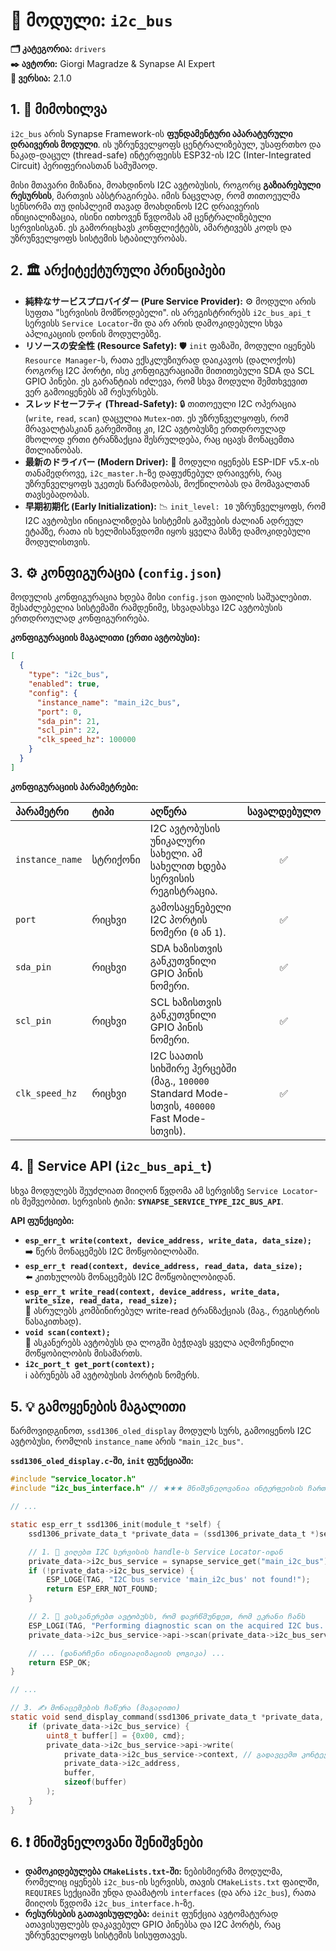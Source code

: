 # 🚌 მოდული: `i2c_bus`

**🗂️ კატეგორია:** `drivers`  
**✒️ ავტორი:** Giorgi Magradze & Synapse AI Expert  
**🔖 ვერსია:** 2.1.0

## 1. 📜 მიმოხილვა

`i2c_bus` არის Synapse Framework-ის **ფუნდამენტური აპარატურული დრაივერის მოდული**. ის უზრუნველყოფს ცენტრალიზებულ, უსაფრთხო და ნაკად-დაცულ (thread-safe) ინტერფეისს ESP32-ის I2C (Inter-Integrated Circuit) პერიფერიასთან სამუშაოდ.

მისი მთავარი მიზანია, მოახდინოს I2C ავტობუსის, როგორც **გაზიარებული რესურსის**, მართვის აბსტრაგირება. იმის ნაცვლად, რომ თითოეულმა სენსორმა თუ დისპლეიმ თავად მოახდინოს I2C დრაივერის ინიციალიზაცია, ისინი ითხოვენ წვდომას ამ ცენტრალიზებული სერვისისგან. ეს გამორიცხავს კონფლიქტებს, ამარტივებს კოდს და უზრუნველყოფს სისტემის სტაბილურობას.

## 2. 🏛️ არქიტექტურული პრინციპები

- **純粋なサービスプロバイダー (Pure Service Provider):** ⚙️ მოდული არის სუფთა "სერვისის მომწოდებელი". ის არეგისტრირებს `i2c_bus_api_t` სერვისს `Service Locator`-ში და არ არის დამოკიდებული სხვა აპლიკაციის დონის მოდულებზე.
- **リソースの安全性 (Resource Safety):** 🛡️ `init` ფაზაში, მოდული იყენებს `Resource Manager`-ს, რათა ექსკლუზიურად დაიკავოს (დალოქოს) როგორც I2C პორტი, ისე კონფიგურაციაში მითითებული SDA და SCL GPIO პინები. ეს გარანტიას იძლევა, რომ სხვა მოდული შემთხვევით ვერ გამოიყენებს ამ რესურსებს.
- **スレッドセーフティ (Thread-Safety):** 🔒 თითოეული I2C ოპერაცია (`write`, `read`, `scan`) დაცულია `Mutex`-ით. ეს უზრუნველყოფს, რომ მრავალტასკიან გარემოშიც კი, I2C ავტობუსზე ერთდროულად მხოლოდ ერთი ტრანზაქცია შესრულდება, რაც იცავს მონაცემთა მთლიანობას.
- **最新のドライバー (Modern Driver):** 🚀 მოდული იყენებს ESP-IDF v5.x-ის თანამედროვე, `i2c_master.h`-ზე დაფუძნებულ დრაივერს, რაც უზრუნველყოფს უკეთეს წარმადობას, მოქნილობას და მომავალთან თავსებადობას.
- **早期初期化 (Early Initialization):** 📉 `init_level: 10` უზრუნველყოფს, რომ I2C ავტობუსი ინიციალიზდება სისტემის გაშვების ძალიან ადრეულ ეტაპზე, რათა ის ხელმისაწვდომი იყოს ყველა მასზე დამოკიდებული მოდულისთვის.

## 3. ⚙️ კონფიგურაცია (`config.json`)

მოდულის კონფიგურაცია ხდება მისი `config.json` ფაილის საშუალებით. შესაძლებელია სისტემაში რამდენიმე, სხვადასხვა I2C ავტობუსის ერთდროულად კონფიგურირება.

**კონფიგურაციის მაგალითი (ერთი ავტობუსი):**

```json
[
  {
    "type": "i2c_bus",
    "enabled": true,
    "config": {
      "instance_name": "main_i2c_bus",
      "port": 0,
      "sda_pin": 21,
      "scl_pin": 22,
      "clk_speed_hz": 100000
    }
  }
]
```

**კონფიგურაციის პარამეტრები:**

| პარამეტრი | ტიპი | აღწერა | სავალდებულო |
| :--- | :--- | :--- | :---: |
| `instance_name` | სტრიქონი | I2C ავტობუსის უნიკალური სახელი. ამ სახელით ხდება სერვისის რეგისტრაცია. | ✅ |
| `port` | რიცხვი | გამოსაყენებელი I2C პორტის ნომერი (`0` ან `1`). | ✅ |
| `sda_pin` | რიცხვი | SDA ხაზისთვის განკუთვნილი GPIO პინის ნომერი. | ✅ |
| `scl_pin` | რიცხვი | SCL ხაზისთვის განკუთვნილი GPIO პინის ნომერი. | ✅ |
| `clk_speed_hz` | რიცხვი | I2C საათის სიხშირე ჰერცებში (მაგ., `100000` Standard Mode-სთვის, `400000` Fast Mode-სთვის). | ✅ |

## 4. 🔌 Service API (`i2c_bus_api_t`)

სხვა მოდულებს შეუძლიათ მიიღონ წვდომა ამ სერვისზე `Service Locator`-ის მეშვეობით. სერვისის ტიპი: **`SYNAPSE_SERVICE_TYPE_I2C_BUS_API`**.

**API ფუნქციები:**

- **`esp_err_t write(context, device_address, write_data, data_size);`**  
  ➡️ წერს მონაცემებს I2C მოწყობილობაში.
- **`esp_err_t read(context, device_address, read_data, data_size);`**  
  ⬅️ კითხულობს მონაცემებს I2C მოწყობილობიდან.
- **`esp_err_t write_read(context, device_address, write_data, write_size, read_data, read_size);`**  
  🔄 ასრულებს კომბინირებულ write-read ტრანზაქციას (მაგ., რეგისტრის წასაკითხად).
- **`void scan(context);`**  
  📡 ასკანერებს ავტობუსს და ლოგში ბეჭდავს ყველა აღმოჩენილი მოწყობილობის მისამართს.
- **`i2c_port_t get_port(context);`**  
  ℹ️ აბრუნებს ამ ავტობუსის პორტის ნომერს.

## 5. 💡 გამოყენების მაგალითი

წარმოვიდგინოთ, `ssd1306_oled_display` მოდულს სურს, გამოიყენოს I2C ავტობუსი, რომლის `instance_name` არის `"main_i2c_bus"`.

**`ssd1306_oled_display.c`-ში, `init` ფუნქციაში:**

```c
#include "service_locator.h"
#include "i2c_bus_interface.h" // ★★★ მნიშვნელოვანია ინტერფეისის ჩართვა ★★★

// ...

static esp_err_t ssd1306_init(module_t *self) {
    ssd1306_private_data_t *private_data = (ssd1306_private_data_t *)self->private_data;

    // 1. 🤝 ვიღებთ I2C სერვისის handle-ს Service Locator-იდან
    private_data->i2c_bus_service = synapse_service_get("main_i2c_bus");
    if (!private_data->i2c_bus_service) {
        ESP_LOGE(TAG, "I2C bus service 'main_i2c_bus' not found!");
        return ESP_ERR_NOT_FOUND;
    }

    // 2. 📡 ვასკანერებთ ავტობუსს, რომ დავრწმუნდეთ, რომ ეკრანი ჩანს
    ESP_LOGI(TAG, "Performing diagnostic scan on the acquired I2C bus...");
    private_data->i2c_bus_service->api->scan(private_data->i2c_bus_service->context);

    // ... (დანარჩენი ინიციალიზაციის ლოგიკა) ...
    return ESP_OK;
}

// ...

// 3. ✍️ მონაცემების ჩაწერა (მაგალითი)
static void send_display_command(ssd1306_private_data_t *private_data, uint8_t cmd) {
    if (private_data->i2c_bus_service) {
        uint8_t buffer[] = {0x00, cmd};
        private_data->i2c_bus_service->api->write(
            private_data->i2c_bus_service->context, // გადავცემთ კონტექსტს
            private_data->i2c_address,
            buffer,
            sizeof(buffer)
        );
    }
}
```

## 6. ❗ მნიშვნელოვანი შენიშვნები

- **დამოკიდებულება `CMakeLists.txt`-ში:** ნებისმიერმა მოდულმა, რომელიც იყენებს `i2c_bus`-ის სერვისს, თავის `CMakeLists.txt` ფაილში, `REQUIRES` სექციაში უნდა დაამატოს `interfaces` (და არა `i2c_bus`), რათა მიიღოს წვდომა `i2c_bus_interface.h`-ზე.
- **რესურსების გათავისუფლება:** `deinit` ფუნქცია ავტომატურად ათავისუფლებს დაკავებულ GPIO პინებსა და I2C პორტს, რაც უზრუნველყოფს სისტემის სისუფთავეს.
